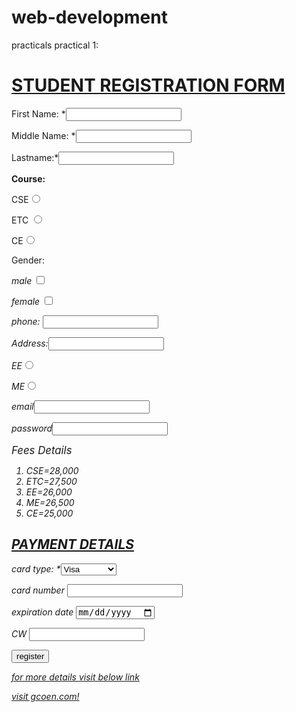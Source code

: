 # web-development
practicals 
practical 1:
<!DOCTYPE html>
<html>
<body>
<u><h1> STUDENT REGISTRATION FORM </h1></u>
<form>
<p> First Name: *<input type="text" ></p>
<p>Middle Name: *<input type="text"></p>
<p>Lastname:*<input type="text"></p>
<p><b>Course:</b></p>
<p>CSE<input type="radio"></p>
<p>ETC <input type="radio"></p>
<p>CE<input type="radio"></p>
<p>Gender:</p>
<p><i>male <input type="checkbox"></p>
<p>female <input type="checkbox" ><i></p>
<p>phone: <input type="text"></p> <p>Address:<input type="text"></p>
<p>EE<input type="radio"></p>
<p>ME<input type="radio"></p>
<p>email<input type="text"></p>
<p>password<input type="text"></p>
<big><h>Fees Details</h></big>
<ol><li> CSE=28,000</li>
<li>ETC=27,500</li>
<li>EE=26,000</li>
<li>ME=26,500</li>
<li>CE=25,000</li></ol>
<u><h2>PAYMENT DETAILS</h2></u>
<p><em> card type: *<select name="card type" id="card type"></em>
<option value="visa">Visa</option>
<option value="rupay">Rupay</option>
<option value ="mastercard">mastercard</option> </select> </p>
<p>card number <input type="number"
name="card number" id="card number"></p>
<p>expiration date <input type ="date"></p> <p>CW <input type ="number"></p>
<input type="button" value ="register">
<p><u>for more details visit below link</u></p>
<p><a href="https://www.gcoen.com/">visit gcoen.com!</a></p>
</form>
</body>
</html>
